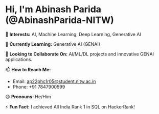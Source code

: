 # Hi, I'm Abinash Parida (@AbinashParida-NITW)

👀 **Interests:** AI, Machine Learning, Deep Learning, Generative AI

🌱 **Currently Learning:** Generative AI (GENAI)

💞️ **Looking to Collaborate On:** AI/ML/DL projects and innovative GENAI applications.

📫 **How to Reach Me:**
- Email: ap22phc1r05@student.nitw.ac.in
- Phone: +91 7847900599

😄 **Pronouns:** He/Him

⚡ **Fun Fact:** I achieved All India Rank 1 in SQL on HackerRank!


<!---
AbinashParida-NITW/AbinashParida-NITW is a ✨ special ✨ repository because its `README.md` (this file) appears on your GitHub profile.
You can click the Preview link to take a look at your changes.
--->
